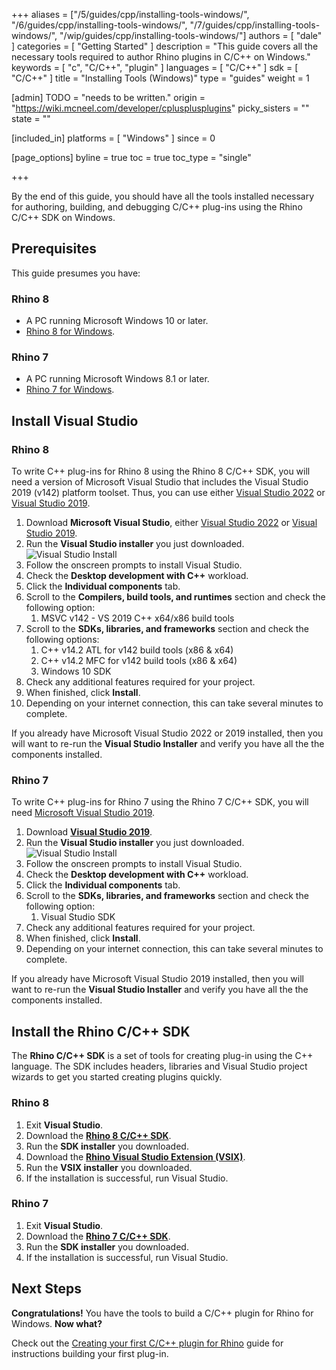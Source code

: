 +++
aliases = ["/5/guides/cpp/installing-tools-windows/", "/6/guides/cpp/installing-tools-windows/", "/7/guides/cpp/installing-tools-windows/", "/wip/guides/cpp/installing-tools-windows/"]
authors = [ "dale" ]
categories = [ "Getting Started" ]
description = "This guide covers all the necessary tools required to author Rhino plugins in C/C++ on Windows."
keywords = [ "c", "C/C++", "plugin" ]
languages = [ "C/C++" ]
sdk = [ "C/C++" ]
title = "Installing Tools (Windows)"
type = "guides"
weight = 1

[admin]
TODO = "needs to be written."
origin = "https://wiki.mcneel.com/developer/cplusplusplugins"
picky_sisters = ""
state = ""

[included_in]
platforms = [ "Windows" ]
since = 0

[page_options]
byline = true
toc = true
toc_type = "single"

+++

By the end of this guide, you should have all the tools installed necessary for authoring, building, and debugging C/C++ plug-ins using the Rhino C/C++ SDK on Windows.

## Prerequisites

This guide presumes you have:

### Rhino 8

- A PC running Microsoft Windows 10 or later.
- [Rhino 8 for Windows](https://www.rhino3d.com/download).

### Rhino 7

- A PC running Microsoft Windows 8.1 or later.
- [Rhino 7 for Windows](https://www.rhino3d.com/download).

## Install Visual Studio

### Rhino 8

To write C++ plug-ins for Rhino 8 using the Rhino 8 C/C++ SDK, you will need a version of Microsoft Visual Studio that includes the Visual Studio 2019 (v142) platform toolset. Thus, you can use either [Visual Studio 2022](https://visualstudio.microsoft.com/downloads/) or [Visual Studio 2019](https://visualstudio.microsoft.com/vs/older-downloads/).

1. Download **Microsoft Visual Studio**, either [Visual Studio 2022](https://visualstudio.microsoft.com/downloads/) or [Visual Studio 2019](https://visualstudio.microsoft.com/vs/older-downloads/).
2. Run the **Visual Studio installer** you just downloaded.
    ![Visual Studio Install](/images/installing-tools-windows-cpp-01.png)
3. Follow the onscreen prompts to install Visual Studio.
4. Check the **Desktop development with C++** workload.
5. Click the **Individual components** tab.
6. Scroll to the **Compilers, build tools, and runtimes** section and check the following option:
    1. MSVC v142 - VS 2019 C++ x64/x86 build tools
7. Scroll to the **SDKs, libraries, and frameworks** section and check the following options:
    1. C++ v14.2 ATL for v142 build tools (x86 & x64)
    2. C++ v14.2 MFC for v142 build tools (x86 & x64)
    3. Windows 10 SDK
8. Check any additional features required for your project.
9. When finished, click **Install**.
10. Depending on your internet connection, this can take several minutes to complete.

If you already have Microsoft Visual Studio 2022 or 2019 installed, then you will want to re-run the **Visual Studio Installer** and verify you have all the the components installed.

### Rhino 7

To write C++ plug-ins for Rhino 7 using the Rhino 7 C/C++ SDK, you will need [Microsoft Visual Studio 2019](https://visualstudio.microsoft.com/vs/older-downloads/).

1. Download **[Visual Studio 2019](https://visualstudio.microsoft.com/vs/older-downloads/)**.
2. Run the **Visual Studio installer** you just downloaded.
    ![Visual Studio Install](/images/installing-tools-windows-cpp-02.png)
3. Follow the onscreen prompts to install Visual Studio.
4. Check the **Desktop development with C++** workload.
5. Click the **Individual components** tab.
6. Scroll to the **SDKs, libraries, and frameworks** section and check the following option:
    1. Visual Studio SDK
7. Check any additional features required for your project.
8. When finished, click **Install**.
9. Depending on your internet connection, this can take several minutes to complete.

If you already have Microsoft Visual Studio 2019 installed, then you will want to re-run the **Visual Studio Installer** and verify you have all the the components installed.

## Install the Rhino C/C++ SDK

The **Rhino C/C++ SDK** is a set of tools for creating plug-in using the C++ language. The SDK includes headers, libraries and Visual Studio project wizards to get you started creating plugins quickly.

### Rhino 8

1. Exit **Visual Studio**.
2. Download the **[Rhino 8 C/C++ SDK](https://www.rhino3d.com/download/rhino-sdk/wip)**.
3. Run the **SDK installer** you downloaded.
4. Download the **[Rhino Visual Studio Extension (VSIX)](https://github.com/mcneel/RhinoVisualStudioExtensions/releases)**.
5. Run the **VSIX installer** you downloaded.
6. If the installation is successful, run Visual Studio.

### Rhino 7

1. Exit **Visual Studio**.
2. Download the **[Rhino 7 C/C++ SDK](https://www.rhino3d.com/download/Rhino-SDK/7.0/latest)**.
3. Run the **SDK installer** you downloaded.
4. If the installation is successful, run Visual Studio.

## Next Steps

**Congratulations!** You have the tools to build a C/C++ plugin for Rhino for Windows. **Now what?**

Check out the [Creating your first C/C++ plugin for Rhino](/guides/cpp/your-first-plugin-windows/) guide for instructions building your first plug-in.
